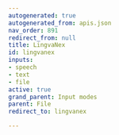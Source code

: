 ```yaml
---
autogenerated: true
autogenerated_from: apis.json
nav_order: 891
redirect_from: null
title: LingvaNex
id: lingvanex
inputs:
- speech
- text
- file
active: true
grand_parent: Input modes
parent: File
redirect_to: lingvanex

---
```


